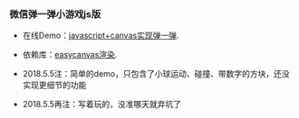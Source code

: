 ### 微信弹一弹小游戏js版

- 在线Demo：[javascript+canvas实现弹一弹](https://chenzhuo1992.github.io/tanyitan/).

- 依赖库：[easycanvas渲染](https://chenzhuo1992.github.io/easycanvas/).

- 2018.5.5注：简单的demo，只包含了小球运动、碰撞、带数字的方块，还没实现更细节的功能

- 2018.5.5再注：写着玩的，没准哪天就弃坑了
